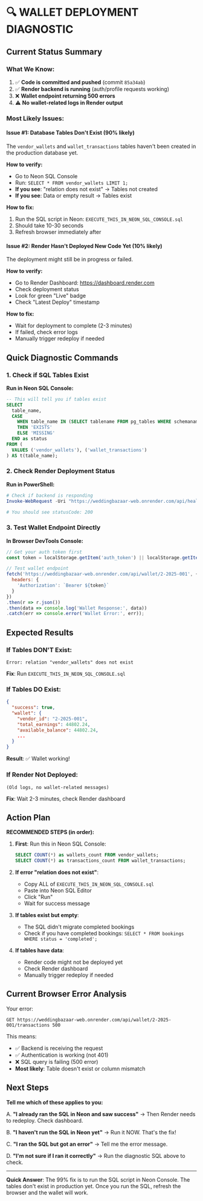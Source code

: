 # 🔍 WALLET DEPLOYMENT DIAGNOSTIC

## Current Status Summary

### What We Know:
1. ✅ **Code is committed and pushed** (commit `85a34ab`)
2. ✅ **Render backend is running** (auth/profile requests working)
3. ❌ **Wallet endpoint returning 500 errors**
4. ⚠️ **No wallet-related logs in Render output**

### Most Likely Issues:

#### Issue #1: Database Tables Don't Exist (90% likely) 
The `vendor_wallets` and `wallet_transactions` tables haven't been created in the production database yet.

**How to verify:**
- Go to Neon SQL Console
- Run: `SELECT * FROM vendor_wallets LIMIT 1;`
- **If you see**: "relation does not exist" → Tables not created
- **If you see**: Data or empty result → Tables exist

**How to fix:**
1. Run the SQL script in Neon: `EXECUTE_THIS_IN_NEON_SQL_CONSOLE.sql`
2. Should take 10-30 seconds
3. Refresh browser immediately after

#### Issue #2: Render Hasn't Deployed New Code Yet (10% likely)
The deployment might still be in progress or failed.

**How to verify:**
- Go to Render Dashboard: https://dashboard.render.com
- Check deployment status
- Look for green "Live" badge
- Check "Latest Deploy" timestamp

**How to fix:**
- Wait for deployment to complete (2-3 minutes)
- If failed, check error logs
- Manually trigger redeploy if needed

## Quick Diagnostic Commands

### 1. Check if SQL Tables Exist
**Run in Neon SQL Console:**
```sql
-- This will tell you if tables exist
SELECT 
  table_name,
  CASE 
    WHEN table_name IN (SELECT tablename FROM pg_tables WHERE schemaname = 'public')
    THEN 'EXISTS'
    ELSE 'MISSING'
  END as status
FROM (
  VALUES ('vendor_wallets'), ('wallet_transactions')
) AS t(table_name);
```

### 2. Check Render Deployment Status
**Run in PowerShell:**
```powershell
# Check if backend is responding
Invoke-WebRequest -Uri "https://weddingbazaar-web.onrender.com/api/health"

# You should see statusCode: 200
```

### 3. Test Wallet Endpoint Directly
**In Browser DevTools Console:**
```javascript
// Get your auth token first
const token = localStorage.getItem('auth_token') || localStorage.getItem('jwt_token');

// Test wallet endpoint
fetch('https://weddingbazaar-web.onrender.com/api/wallet/2-2025-001', {
  headers: {
    'Authorization': `Bearer ${token}`
  }
})
.then(r => r.json())
.then(data => console.log('Wallet Response:', data))
.catch(err => console.error('Wallet Error:', err));
```

## Expected Results

### If Tables DON'T Exist:
```
Error: relation "vendor_wallets" does not exist
```
**Fix**: Run `EXECUTE_THIS_IN_NEON_SQL_CONSOLE.sql`

### If Tables DO Exist:
```json
{
  "success": true,
  "wallet": {
    "vendor_id": "2-2025-001",
    "total_earnings": 44802.24,
    "available_balance": 44802.24,
    ...
  }
}
```
**Result**: ✅ Wallet working!

### If Render Not Deployed:
```
(Old logs, no wallet-related messages)
```
**Fix**: Wait 2-3 minutes, check Render dashboard

## Action Plan

**RECOMMENDED STEPS (in order):**

1. **First**: Run this in Neon SQL Console:
   ```sql
   SELECT COUNT(*) as wallets_count FROM vendor_wallets;
   SELECT COUNT(*) as transactions_count FROM wallet_transactions;
   ```
   
2. **If error "relation does not exist"**:
   - Copy ALL of `EXECUTE_THIS_IN_NEON_SQL_CONSOLE.sql`
   - Paste into Neon SQL Editor
   - Click "Run"
   - Wait for success message
   
3. **If tables exist but empty**:
   - The SQL didn't migrate completed bookings
   - Check if you have completed bookings: `SELECT * FROM bookings WHERE status = 'completed';`
   
4. **If tables have data**:
   - Render code might not be deployed yet
   - Check Render dashboard
   - Manually trigger redeploy if needed

## Current Browser Error Analysis

Your error:
```
GET https://weddingbazaar-web.onrender.com/api/wallet/2-2025-001/transactions 500
```

This means:
- ✅ Backend is receiving the request
- ✅ Authentication is working (not 401)
- ❌ SQL query is failing (500 error)
- **Most likely**: Table doesn't exist or column mismatch

## Next Steps

**Tell me which of these applies to you:**

A. **"I already ran the SQL in Neon and saw success"**
   → Then Render needs to redeploy. Check dashboard.

B. **"I haven't run the SQL in Neon yet"**
   → Run it NOW. That's the fix!

C. **"I ran the SQL but got an error"**
   → Tell me the error message.

D. **"I'm not sure if I ran it correctly"**
   → Run the diagnostic SQL above to check.

---

**Quick Answer**: 
The 99% fix is to run the SQL script in Neon Console. The tables don't exist in production yet. Once you run the SQL, refresh the browser and the wallet will work.
